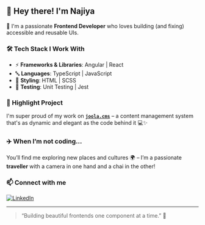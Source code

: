 ## 👋 Hey there! I'm Najiya

🌟 I'm a passionate **Frontend Developer** who loves building (and fixing) accessible and reusable UIs.

### 🛠️ Tech Stack I Work With
- ⚡ **Frameworks & Libraries**: Angular | React  
- 🔤 **Languages**: TypeScript | JavaScript  
- 🎨 **Styling**: HTML | SCSS  
- 🧪 **Testing**: Unit Testing | Jest

### 🚀 Highlight Project
I'm super proud of my work on **[`joola.cms`](#)** – a content management system that's as dynamic and elegant as the code behind it 💻✨

### ✈️ When I’m not coding...
You’ll find me exploring new places and cultures 🌍 – I’m a passionate **traveller** with a camera in one hand and a chai in the other!

### 📫 Connect with me
[![LinkedIn](https://img.shields.io/badge/LinkedIn-blue?logo=linkedin&style=flat-square)](https://www.linkedin.com/in/najiyanasrin/)

---

> “Building beautiful frontends one component at a time.” 🧩  
